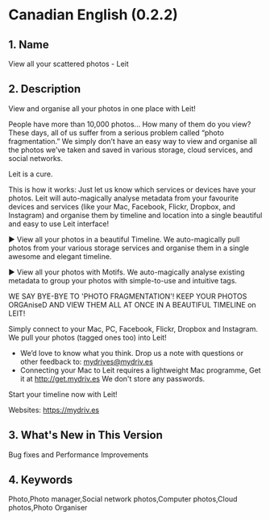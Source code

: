 Canadian English (0.2.2)
========================
## 1. Name
View all your scattered photos - Leit

## 2. Description
View and organise all your photos in one place with Leit!

People have more than 10,000 photos... How many of them do you view? These days, all of us suffer from a serious problem called “photo fragmentation.” We simply don’t have an easy way to view and organise all the photos we’ve taken and saved in various storage, cloud services, and social networks.

Leit is a cure.

This is how it works: Just let us know which services or devices have your photos. Leit will auto-magically analyse metadata from your favourite devices and services (like your Mac, Facebook, Flickr, Dropbox, and Instagram) and organise them by timeline and location into a single beautiful and easy to use Leit interface!

▶ View all your photos in a beautiful Timeline. We auto-magically pull photos from your various storage services and organise them in a single awesome and elegant timeline.

▶ View all your photos with Motifs. We auto-magically analyse existing metadata to group your photos with simple-to-use and intuitive tags.

WE SAY BYE-BYE TO 'PHOTO FRAGMENTATION'! KEEP YOUR PHOTOS ORGAniseD AND VIEW THEM ALL AT ONCE IN A BEAUTIFUL TIMELINE on LEIT!

Simply connect to your Mac, PC, Facebook, Flickr, Dropbox and Instagram. We pull your photos (tagged ones too) into Leit!

* We’d love to know what you think. Drop us a note with questions or other feedback to: mydrives@mydriv.es
* Connecting your Mac to Leit requires a lightweight Mac programme, Get it at http://get.mydriv.es We don't store any passwords.

Start your timeline now with Leit!

Websites: https://mydriv.es

## 3. What's New in This Version
Bug fixes and Performance Improvements

## 4. Keywords
Photo,Photo manager,Social network photos,Computer photos,Cloud photos,Photo Organiser
